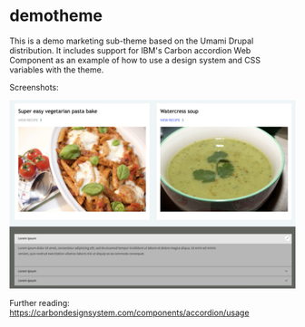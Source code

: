 # demotheme
This is a demo marketing sub-theme based on the Umami Drupal distribution. It includes support for IBM's Carbon accordion Web Component as an example of how to use a design system and CSS variables with the theme.

Screenshots:

![Screenshot of footer accordion](/images/screenshot.png)

Further reading:
https://carbondesignsystem.com/components/accordion/usage
